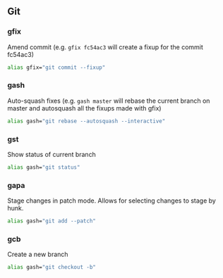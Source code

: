 ## Git

### gfix
Amend commit (e.g. `gfix fc54ac3` will create a fixup for the commit fc54ac3)
```bash
alias gfix="git commit --fixup"
```

### gash
Auto-squash fixes (e.g. `gash master` will rebase the current branch on master and autosquash all the fixups made with gfix)
```bash
alias gash="git rebase --autosquash --interactive"
```

### gst
Show status of current branch
```bash
alias gash="git status"
```

### gapa
Stage changes in patch mode. Allows for selecting changes to stage by hunk.
```bash
alias gash="git add --patch"
```

### gcb
Create a new branch
```bash
alias gash="git checkout -b"
```
